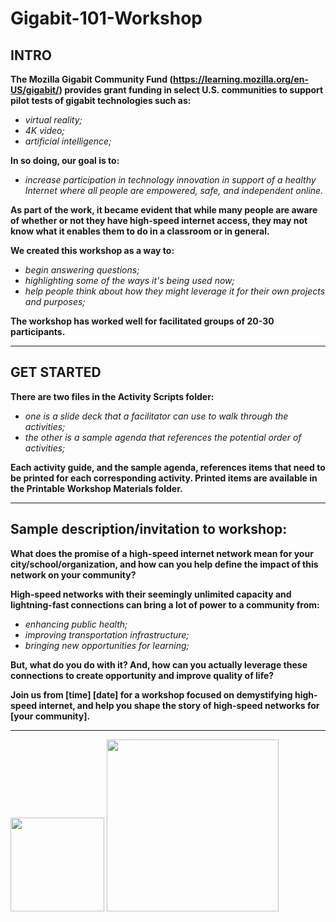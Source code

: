 # Gigabit-101-Workshop

## INTRO

**The Mozilla Gigabit Community Fund (https://learning.mozilla.org/en-US/gigabit/) provides grant funding in select U.S. communities to support pilot tests of gigabit technologies such as:**

- *virtual reality;*
- *4K video;*
- *artificial intelligence;*

**In so doing, our goal is to:**

- *increase participation in technology innovation in support of a healthy Internet where all people are empowered, safe, and independent online.*

**As part of the work, it became evident that while many people are aware of whether or not they have high-speed internet access, they may not know what it enables them to do in a classroom or in general.**

**We created this workshop as a way to:**

- *begin answering questions;*
- *highlighting some of the ways it's being used now;*
- *help people think about how they might leverage it for their own projects and purposes;*

**The workshop has worked well for facilitated groups of 20-30 participants.**

---

## GET STARTED

**There are two files in the Activity Scripts folder:**

- *one is a slide deck that a facilitator can use to walk through the activities;*
- *the other is a sample agenda that references the potential order of activities;*

**Each activity guide, and the sample agenda, references items that need to be printed for each corresponding activity. 
Printed items are available in the Printable Workshop Materials folder.**

---

## Sample description/invitation to workshop:

**What does the promise of a high-speed internet network mean for your city/school/organization, and how can you help define the impact of this network on your community?**

**High-speed networks with their seemingly unlimited capacity and lightning-fast connections can bring a lot of power to a community from:**

- *enhancing public health;*
- *improving transportation infrastructure;*
- *bringing new opportunities for learning;*

**But, what do you do with it? And, how can you actually leverage these connections to create opportunity and improve quality of life?**

**Join us from [time] [date] for a workshop focused on demystifying high-speed internet, and help you shape the story of high-speed networks for [your community].**

---

<img src="https://www-archive.mozilla.org/foundation/identity-guidelines/mozilla-foundation-onblack.png" width="150"></img>
<img src="https://static1.squarespace.com/static/53259b48e4b0c9379cff3c8f/t/594d4d8786e6c034bf40ab00/1498238347936/?format=750w" width="275"></img>

